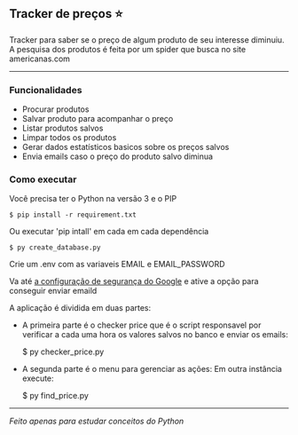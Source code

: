 ## Tracker de preços :star:

Tracker para saber se o preço de algum produto de seu interesse diminuiu. A pesquisa dos produtos é feita por um spider que busca no site americanas.com

---
### Funcionalidades

- Procurar produtos
- Salvar produto para acompanhar o preço
- Listar produtos salvos
- Limpar todos os produtos
- Gerar dados estatísticos basicos sobre os preços salvos
- Envia emails caso o preço do produto salvo diminua

### Como executar

Você precisa ter o Python na versão 3 e o PIP

    $ pip install -r requirement.txt

Ou executar 'pip intall' em cada em cada dependência

    $ py create_database.py

Crie um .env com as variaveis EMAIL e EMAIL_PASSWORD

Va até [a configuração de segurança do Google](https://myaccount.google.com/u/2/lesssecureapps?pageId=none)
e ative a opção para conseguir enviar emaild

A aplicação é dividida em duas partes:
 - A primeira parte é o checker price que é o script responsavel por verificar a cada uma hora os valores salvos no banco e enviar os emails:
    
    $ py checker_price.py

 - A segunda parte é o menu para gerenciar as ações:
 Em outra instância execute:
    
    $ py find_price.py

---
_Feito apenas para estudar conceitos do Python_


